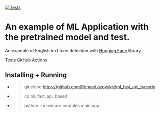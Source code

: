 [![Tests](https://github.com/tokarevsas31/ml_fastapi_tests/actions/workflows/python-app.yml/badge.svg)](https://github.com/tokarevsas31/ml_fastapi_tests/actions/workflows/python-app.yml)

# An example of ML Application with the pretrained model and test.

An example of English text tone detection with [Hugging Face](https://huggingface.co/) library.

Tests GitHub Actions

## Installing + Running

- > git clone https://github.com/RomanLazovskiy/ml_fast_api_basedx
- > cd ml_fast_api_based
- > python -m uvicorn modules.main:app

